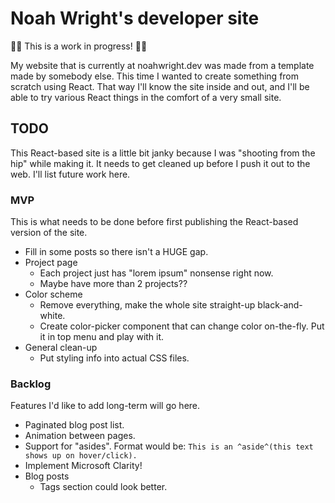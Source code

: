 # Noah Wright's developer site
🚧🚧 This is a work in progress! 🚧🚧

My website that is currently at noahwright.dev was made from a template made by somebody else.  This time
I wanted to create something from scratch using React.  That way I'll know the site inside and out, and I'll be able to try various
React things in the comfort of a very small site.


## TODO

This React-based site is a little bit janky because I was "shooting from the hip" while making it.  It needs to
get cleaned up before I push it out to the web.  I'll list future work here.

### MVP

This is what needs to be done before first publishing the React-based version of the site.

- Fill in some posts so there isn't a HUGE gap.
- Project page
    - Each project just has "lorem ipsum" nonsense right now.
    - Maybe have more than 2 projects??
- Color scheme
    - Remove everything, make the whole site straight-up black-and-white.
    - Create color-picker component that can change color on-the-fly.  Put it in top menu and play with it.
- General clean-up
    - Put styling info into actual CSS files.


### Backlog

Features I'd like to add long-term will go here.

- Paginated blog post list.
- Animation between pages.
- Support for "asides".  Format would be: `This is an ^aside^(this text shows up on hover/click).`
- Implement Microsoft Clarity!
- Blog posts
    - Tags section could look better.
